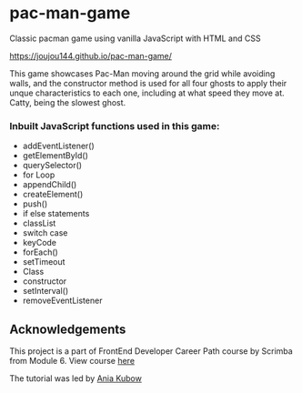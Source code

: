 # pac-man-game
Classic pacman game using vanilla JavaScript with HTML and CSS

https://joujou144.github.io/pac-man-game/

This game showcases Pac-Man moving around the grid while avoiding walls, and the constructor method is used for all four ghosts to apply their unque characteristics to each one, including at what speed they move at. Catty, being the slowest ghost.

### Inbuilt JavaScript functions used in this game: 
* addEventListener()
* getElementById()
* querySelector()
* for Loop
* appendChild()
* createElement()
* push()
* if else statements
* classList
* switch case
* keyCode
* forEach()
* setTimeout
* Class
* constructor
* setInterval()
* removeEventListener

## Acknowledgements

This project is a part of FrontEnd Developer Career Path course by Scrimba from Module 6. View course [here](https://scrimba.com/learn/frontend)

The tutorial was led by [Ania Kubow](https://github.com/kubowania)

